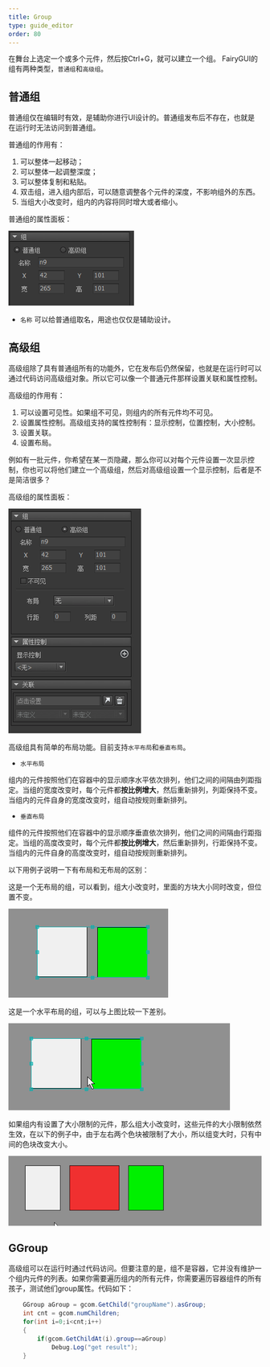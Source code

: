```yaml
---
title: Group
type: guide_editor
order: 80
---
```


在舞台上选定一个或多个元件，然后按Ctrl+G，就可以建立一个组。 FairyGUI的组有两种类型，`普通组`和`高级组`。

## 普通组

普通组仅在编辑时有效，是辅助你进行UI设计的。普通组发布后不存在，也就是在运行时无法访问到普通组。

普通组的作用有：
1. 可以整体一起移动；
2. 可以整体一起调整深度；
3. 可以整体复制和粘贴。
4. 双击组，进入组内部后，可以随意调整各个元件的深度，不影响组外的东西。
5. 当组大小改变时，组内的内容将同时增大或者缩小。

普通组的属性面板：

![](../../images/20170726152337.png)

- `名称` 可以给普通组取名，用途也仅仅是辅助设计。

## 高级组

高级组除了具有普通组所有的功能外，它在发布后仍然保留，也就是在运行时可以通过代码访问高级组对象。所以它可以像一个普通元件那样设置关联和属性控制。

高级组的作用有：
1. 可以设置可见性。如果组不可见，则组内的所有元件均不可见。
2. 设置属性控制。高级组支持的属性控制有：显示控制，位置控制，大小控制。
3. 设置关联。
4. 设置布局。

例如有一批元件，你希望在某一页隐藏，那么你可以对每个元件设置一次显示控制，你也可以将他们建立一个高级组，然后对高级组设置一个显示控制，后者是不是简洁很多？

高级组的属性面板：

![](../../images/20170726153357.png)

高级组具有简单的布局功能。目前支持`水平布局`和`垂直布局`。

- `水平布局`

组内的元件按照他们在容器中的显示顺序水平依次排列，他们之间的间隔由列距指定。当组的宽度改变时，每个元件都**按比例增大**，然后重新排列，列距保持不变。当组内的元件自身的宽度改变时，组自动按规则重新排列。

- `垂直布局`

组件的元件按照他们在容器中的显示顺序垂直依次排列，他们之间的间隔由行距指定。当组的高度改变时，每个元件都**按比例增大**，然后重新排列，行距保持不变。当组内的元件自身的高度改变时，组自动按规则重新排列。

以下用例子说明一下有布局和无布局的区别：

这是一个无布局的组，可以看到，组大小改变时，里面的方块大小同时改变，但位置不变。

![](../../images/gaollg17.gif)

这是一个水平布局的组，可以与上图比较一下差别。

![](../../images/gaollg18.gif)

如果组内有设置了大小限制的元件，那么组大小改变时，这些元件的大小限制依然生效，在以下的例子中，由于左右两个色块被限制了大小，所以组变大时，只有中间的色块改变大小。

![](../../images/gaollg19.gif)

## GGroup

高级组可以在运行时通过代码访问。但要注意的是，组不是容器，它并没有维护一个组内元件的列表。如果你需要遍历组内的所有元件，你需要遍历容器组件的所有孩子，测试他们group属性。代码如下：

```csharp
    GGroup aGroup = gcom.GetChild("groupName").asGroup;
    int cnt = gcom.numChildren;
    for(int i=0;i<cnt;i++)
    {
    	if(gcom.GetChildAt(i).group==aGroup)
    		Debug.Log("get result");
    }
```


